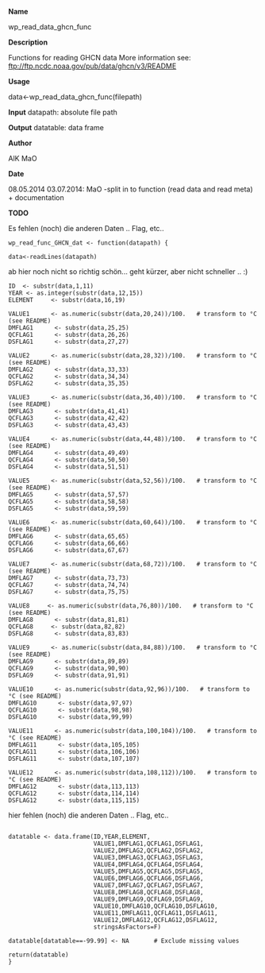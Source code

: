 **Name**

wp_read_data_ghcn_func

**Description**

Functions for reading GHCN data
More information see:
ftp://ftp.ncdc.noaa.gov/pub/data/ghcn/v3/README

**Usage** 

data<-wp_read_data_ghcn_func(filepath)

**Input**
datapath: absolute file path


**Output**
datatable: data frame


**Author**

AlK
MaO

**Date**

08.05.2014
03.07.2014: MaO -split in to function (read data and read meta) + documentation

**TODO**

Es fehlen (noch) die anderen Daten .. Flag, etc..

```{r}
wp_read_func_GHCN_dat <- function(datapath) {
  
data<-readLines(datapath)
```

ab hier noch nicht so richtig schön... geht kürzer, aber nicht schneller .. :)

```{r}
ID  <- substr(data,1,11)
YEAR <- as.integer(substr(data,12,15))
ELEMENT     <- substr(data,16,19)

VALUE1      <- as.numeric(substr(data,20,24))/100.   # transform to °C (see README)
DMFLAG1      <- substr(data,25,25)   
QCFLAG1      <- substr(data,26,26)     
DSFLAG1      <- substr(data,27,27)    

VALUE2      <- as.numeric(substr(data,28,32))/100.   # transform to °C (see README)
DMFLAG2      <- substr(data,33,33)   
QCFLAG2      <- substr(data,34,34)     
DSFLAG2      <- substr(data,35,35)    

VALUE3      <- as.numeric(substr(data,36,40))/100.   # transform to °C (see README)
DMFLAG3      <- substr(data,41,41)   
QCFLAG3      <- substr(data,42,42)     
DSFLAG3      <- substr(data,43,43)    

VALUE4      <- as.numeric(substr(data,44,48))/100.   # transform to °C (see README)
DMFLAG4      <- substr(data,49,49)   
QCFLAG4      <- substr(data,50,50)     
DSFLAG4      <- substr(data,51,51)   

VALUE5      <- as.numeric(substr(data,52,56))/100.   # transform to °C (see README)
DMFLAG5      <- substr(data,57,57)   
QCFLAG5      <- substr(data,58,58)     
DSFLAG5      <- substr(data,59,59)  

VALUE6      <- as.numeric(substr(data,60,64))/100.   # transform to °C (see README)
DMFLAG6      <- substr(data,65,65)   
QCFLAG6      <- substr(data,66,66)     
DSFLAG6      <- substr(data,67,67)  

VALUE7      <- as.numeric(substr(data,68,72))/100.   # transform to °C (see README)
DMFLAG7      <- substr(data,73,73)   
QCFLAG7      <- substr(data,74,74)     
DSFLAG7      <- substr(data,75,75)  

VALUE8     <- as.numeric(substr(data,76,80))/100.   # transform to °C (see README)
DMFLAG8      <- substr(data,81,81)   
QCFLAG8     <- substr(data,82,82)     
DSFLAG8      <- substr(data,83,83)  

VALUE9      <- as.numeric(substr(data,84,88))/100.   # transform to °C (see README)
DMFLAG9      <- substr(data,89,89)   
QCFLAG9      <- substr(data,90,90)     
DSFLAG9      <- substr(data,91,91)  

VALUE10      <- as.numeric(substr(data,92,96))/100.   # transform to °C (see README)
DMFLAG10      <- substr(data,97,97)   
QCFLAG10      <- substr(data,98,98)     
DSFLAG10      <- substr(data,99,99)  

VALUE11      <- as.numeric(substr(data,100,104))/100.   # transform to °C (see README)
DMFLAG11      <- substr(data,105,105)   
QCFLAG11      <- substr(data,106,106)     
DSFLAG11      <- substr(data,107,107)  

VALUE12      <- as.numeric(substr(data,108,112))/100.   # transform to °C (see README)
DMFLAG12      <- substr(data,113,113)   
QCFLAG12      <- substr(data,114,114)     
DSFLAG12      <- substr(data,115,115)  
```

hier fehlen (noch) die anderen Daten .. Flag, etc..

```{r}

datatable <- data.frame(ID,YEAR,ELEMENT,
                        VALUE1,DMFLAG1,QCFLAG1,DSFLAG1,
                        VALUE2,DMFLAG2,QCFLAG2,DSFLAG2,
                        VALUE3,DMFLAG3,QCFLAG3,DSFLAG3,
                        VALUE4,DMFLAG4,QCFLAG4,DSFLAG4,
                        VALUE5,DMFLAG5,QCFLAG5,DSFLAG5,
                        VALUE6,DMFLAG6,QCFLAG6,DSFLAG6,
                        VALUE7,DMFLAG7,QCFLAG7,DSFLAG7,
                        VALUE8,DMFLAG8,QCFLAG8,DSFLAG8,
                        VALUE9,DMFLAG9,QCFLAG9,DSFLAG9,
                        VALUE10,DMFLAG10,QCFLAG10,DSFLAG10,
                        VALUE11,DMFLAG11,QCFLAG11,DSFLAG11,
                        VALUE12,DMFLAG12,QCFLAG12,DSFLAG12,
                        stringsAsFactors=F)

datatable[datatable==-99.99] <- NA       # Exclude missing values

return(datatable)
}

```